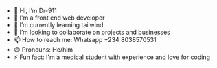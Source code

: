 - 👋 Hi, I’m Dr-911
- 👀 I'm a front end web developer
- 🌱 I’m currently learning tailwind
- 💞️ I’m looking to collaborate on projects and businesses
- 📫 How to reach me: Whatsapp +234 8038570531
- 😄 Pronouns: He/him
- ⚡ Fun fact: I'm a medical student with experience and love for coding

<!---
Dr-911/Dr-911 is a ✨ special ✨ repository because its `README.md` (this file) appears on your GitHub profile.
You can click the Preview link to take a look at your changes.
--->
